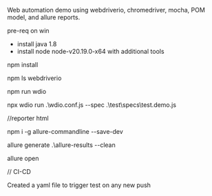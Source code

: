 Web automation demo using webdriverio, chromedriver, mocha, POM model, and allure reports.

pre-req on win
- install java 1.8
- install node node-v20.19.0-x64 with additional tools

npm install

npm ls webdriverio

npm run wdio

npx wdio run .\wdio.conf.js --spec .\test\specs\test.demo.js

//reporter html

npm i -g allure-commandline --save-dev

allure generate .\allure-results --clean

allure open

// CI-CD

Created a yaml file to trigger test on any new push